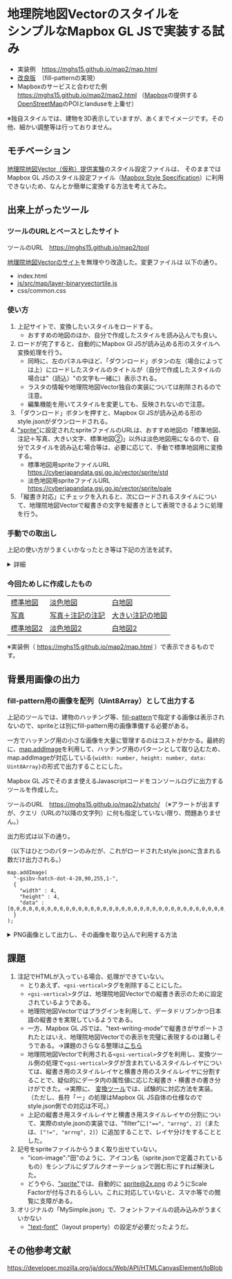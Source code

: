 # 地理院地図Vectorのスタイルを<br>シンプルなMapbox GL JSで実装する試み
- 実装例　https://mghs15.github.io/map2/map.html
- [改良版](https://github.com/mghs15/map2#fill-pattern%E7%94%A8%E3%81%AE%E7%94%BB%E5%83%8F%E3%81%AE%E8%AA%AD%E3%81%BF%E8%BE%BC%E3%81%BF)　（fill-patternの実現）
- Mapboxのサービスと合わせた例　https://mghs15.github.io/map2/map2.html
（[Mapbox](https://www.mapbox.com/about/maps/)の提供する[OpenStreetMap](https://www.openstreetmap.org/about/)のPOIとlanduseを上乗せ）

※独自スタイルでは、建物を3D表示していますが、あくまでイメージです。その他、細かい調整等は行っておりません。

## モチベーション
[地理院地図Vector（仮称）提供実験](https://github.com/gsi-cyberjapan/gsimaps-vector-experiment)のスタイル設定ファイルは、
そのままではMapbox GL JSのスタイル設定ファイル（[Mapbox Style Specification](https://docs.mapbox.com/mapbox-gl-js/style-spec/)）に利用できないため、なんとか簡単に変換する方法を考えてみた。

## 出来上がったツール

### ツールのURLとベースとしたサイト
ツールのURL　https://mghs15.github.io/map2/tool

[地理院地図Vectorのサイト](https://maps.gsi.go.jp/vector/)を無理やり改造した。変更ファイルは 以下の通り。
- index.html
- [js/src/map/layer-binaryvectortile.js](https://mghs15.github.io/map2/tool/js/src/map/layer-binaryvectortile.js) 
- css/common.css

### 使い方
1. 上記サイトで、変換したいスタイルをロードする。
	- おすすめの地図のほか、自分で作成したスタイルを読み込んでも良い。
2. ロードが完了すると、自動的にMapbox Gl JSが読み込める形のスタイルへ変換処理を行う。
	- 同時に、左のパネル中ほど、「ダウンロード」ボタンの左（場合によっては上）にロードしたスタイルのタイトルが（自分で作成したスタイルの場合は"（読込）"の文字も一緒に）表示される。
	- ラスタの情報や地理院地図Vector独自の実装については削除されるので注意。
	- 編集機能を用いてスタイルを変更しても、反映されないので注意。
3. 「ダウンロード」ボタンを押すと、Mapbox Gl JSが読み込める形のstyle.jsonがダウンロードされる。
4. ["sprite"](https://docs.mapbox.com/mapbox-gl-js/style-spec/#root-sprite)に設定されたspriteファイルのURLは、おすすめ地図の「標準地図、注記＋写真、大きい文字、標準地図②」以外は淡色地図用になるので、自分でスタイルを読み込む場合等は、必要に応じて、手動で標準地図用に変換する。
	- 標準地図用spriteファイルURL　https://cyberjapandata.gsi.go.jp/vector/sprite/std
	- 淡色地図用spriteファイルURL　https://cyberjapandata.gsi.go.jp/vector/sprite/pale
5. 「縦書き対応」にチェックを入れると、次にロードされるスタイルについて、地理院地図Vectorで縦書きの文字を縦書きとして表現できるように処理を行う。

### 手動での取出し

上記の使い方がうまくいかなったとき等は下記の方法を試す。

<details>
<summary>詳細</summary>

各スタイルを読み込むとデベロッパーツールのコンソールにMapbox Style Specificationの["layers"](https://docs.mapbox.com/mapbox-gl-js/style-spec/#root-layers)に該当する部分の設定ファイルが出力されるので、
これをMapbox GL JSのスタイル設定ファイルにコピペしてあげればよい。

```
"layers":[

ここにコピペ

]
```

テンプレートはこちら→https://mghs15.github.io/map2/template.json


コピペ後の各style.jsonには、以下の修正が必要
- ["sources"](https://docs.mapbox.com/mapbox-gl-js/style-spec/#root-sources)に必要なid（gsibv-vectortile-source-1-4-17など）を持ったデータソースの設定をしてあげる
- ["sprite"](https://docs.mapbox.com/mapbox-gl-js/style-spec/#root-sprite)の設定を適宜変更
- <gsi-vertical>タグを削除
	- 削除ツールはこちら（Perl製）→ https://github.com/mghs15/map2/blob/master/perl/delete-gsi-vertical-tag.pl 
	- 本当は["concat"](https://docs.mapbox.com/mapbox-gl-js/style-spec/#expressions-concat)ごと削除したいが、JSONが崩れ、やる気をなくしたため保留。
- ["icon-image"](https://docs.mapbox.com/mapbox-gl-js/style-spec/#layout-symbol-icon-image)の値を整理
	- "std///田"のようになっているので、"田"に直す。
	- 修正ツールはこちら（Perl製）→ https://github.com/mghs15/map2/blob/master/perl/replace_sprite.pl 

</details>

### 今回ためしに作成したもの

<table>
	<tr>
		<td><a href="https://mghs15.github.io/map2/sstd.json">標準地図</a></td>
		<td><a href="https://mghs15.github.io/map2/spale.json">淡色地図</a></td>
		<td><a href="https://mghs15.github.io/map2/sblank.json">白地図</a></td>
	</tr>
	<tr>
		<td><a href="https://mghs15.github.io/map2/sphoto.json">写真</a></td>
		<td><a href="https://mghs15.github.io/map2/slabel.json">写真＋注記の注記</a></td>
		<td><a href="https://mghs15.github.io/map2/sllabel.json">大きい注記の地図</a></td>
	</tr>
	<tr>
		<td><a href="https://mghs15.github.io/map2/sstd2.json">標準地図2</a></td>
		<td><a href="https://mghs15.github.io/map2/spale2.json">淡色地図2</a></td>
		<td><a href="https://mghs15.github.io/map2/sblank2.json">白地図2</a></td>
	</tr>
</table>

※実装例（ https://mghs15.github.io/map2/map.html ）で表示できるものです。

## 背景用画像の出力

### fill-pattern用の画像を配列（Uint8Array）として出力する
上記のツールでは、建物のハッチング等、[fill-pattern](https://docs.mapbox.com/mapbox-gl-js/style-spec/#paint-fill-fill-pattern)で指定する画像は表示されないので、spriteとは別にfill-pattern用の画像準備する必要がある。

一方でハッチング用の小さな画像を大量に管理するのはコストがかかる。最終的に、[map.addImage](https://docs.mapbox.com/mapbox-gl-js/api/#map#addimage)を利用して、ハッチング用のパターンとして取り込むため、map.addImageが対応している`{width: number, height: number, data: Uint8Array}`の形式で出力することにした。

Mapbox GL JSでそのまま使えるJavascriptコードをコンソールログに出力するツールを作成した。


ツールのURL　https://mghs15.github.io/map2/vhatch/
（※アラートが出ますが、クエリ（URLの?以降の文字列）に何も指定していない限り、問題ありません。）


出力形式は以下の通り。

（以下はひとつのパターンのみだが、これがロードされたstyle.jsonに含まれる数だけ出力される。）

```
map.addImage(
  "-gsibv-hatch-dot-4-20,90,255,1-", 
  {
    "width" : 4,
    "height" : 4,
    "data" : [0,0,0,0,0,0,0,0,0,0,0,0,0,0,0,0,0,0,0,0,0,0,0,0,0,0,0,0,0,0,0,0,0,0,0,0,20,90,255,255,0,0,0,0,0,0,0,0,0,0,0,0,0,0,0,0,0,0,0,0,0,0,0,0]
  }
);
```

<details>
<summary>PNG画像として出力し、その画像を取り込んで利用する方法</summary>

上記のツールでは、建物のハッチング等、[fill-pattern](https://docs.mapbox.com/mapbox-gl-js/style-spec/#paint-fill-fill-pattern)で指定する画像は表示されないので、spriteとは別にfill-pattern用の画像を読み込む方法を採用することにした。

### fill-pattern用の画像の準備

地理院地図Vectorの内部処理で、fill-pattern用の画像が作成されているので、それらを出力するツールを作成した。

（上記のfill-pattern用の画像を配列（Uint8Array）として出力するツールと同じものですが、クエリに"?png"を指定すると、以下の通り、PNG画像として出力されます。）

自分個人用に使いことを考えているので、使い勝手はよくないのでご了承ください。
特に、**fill-pattern用の画像が作成されるたびに、別のウィンドウで開かれる**ので、利用する際は注意してほしい。
開いた無数のウィンドウからひとつずつ画像をダウンロードしていくことになります……。
（また、ブラウザのポップアップを許可しないとなりませんが、セキュリティ等、使用に伴うリスクは自己責任でお願いします。）

ツールのURL　https://mghs15.github.io/map2/vhatch/?png

### fill-pattern用の画像の読み込み

spriteファイルに入っていない画像を、Styleで利用したい場合、[map.loadImage](https://docs.mapbox.com/mapbox-gl-js/api/#map#loadimage)と[map.addImage](https://docs.mapbox.com/mapbox-gl-js/api/#map#addimage)を利用すればよい。

最終的に作成されたサンプルは以下の通り。結構地理院地図Vectorに近づいたと思います。
- [標準地図](https://mghs15.github.io/gsi-vector-mapbox-gl-js/std.html#14.01/35.44575/139.9552)
- [単色地図](https://mghs15.github.io/gsi-vector-mapbox-gl-js/pale.html#14.01/35.44575/139.9552)
- [白地図](https://mghs15.github.io/gsi-vector-mapbox-gl-js/blank.html#14.01/35.44575/139.9552)

※この3つのサンプルのレポジトリは[こちら](https://github.com/mghs15/gsi-vector-mapbox-gl-js)

</details>

## 課題
1. 注記でHTMLが入っている場合、処理ができていない。
	- とりあえず、`<gsi-vertical>`タグを削除することにした。
	- `<gsi-vertical>`タグは、地理院地図Vectorでの縦書き表示のために設定されているようである。
	- 地理院地図Vectorではプラグインを利用して、データドリブンかつ日本語の縦書きを実現しているようである。
	- 一方、Mapbox GL JSでは、"text-writing-mode"で縦書きがサポートされたとはいえ、地理院地図Vectorでの表示を完璧に表現するのは難しそうである。→課題のさらなる整理は[こちら](https://github.com/mghs15/Note1/blob/master/mapbox-style.md#%E7%B8%A6%E6%9B%B8%E3%81%8D)
	- 地理院地図Vectorで利用される`<gsi-vertical>`タグを利用し、変換ツール側の処理で`<gsi-vertical>`タグが含まれているスタイルレイヤについては、縦書き用のスタイルレイヤと横書き用のスタイルレイヤに分割することで、疑似的にデータ内の属性値に応じた縦書き・横書きの書き分けができた。→実際に、 [変換ツール](https://mghs15.github.io/map2/tool/)では、試験的に対応方法を実装。（ただし、長符「ー」の処理はMapbox GL JS自体の仕様なのでstyle.json側での対応は不可。）
	- 上記の縦書き用スタイルレイヤと横書き用スタイルレイヤの分割について、実際のstyle.jsonの実装では、"filter"に`["==", "arrng", 2]`（または、`["!=", "arrng", 2]`）に追加することで、レイヤ分けをすることとした。
2. 記号をspriteファイルからうまく取り出せていない。
	- "icon-image":"田"のように、アイコン名（sprite.jsonで定義されているもの）をシンプルにダブルクオーテーションで囲む形にすれば解決した。
	- どうやら、["sprite"](https://docs.mapbox.com/mapbox-gl-js/style-spec/#sprite)では、自動的に sprite@2x.png のようにScale Factorが付与されるらしい。これに対応していないと、スマホ等での閲覧に支障がある。
3. オリジナルの「MySimple.json」で、フォントファイルの読み込みがうまくいかない
	- ["text-font"](https://docs.mapbox.com/mapbox-gl-js/style-spec/#layout-symbol-text-font)（layout property）の設定が必要だったようだ。

## その他参考文献
https://developer.mozilla.org/ja/docs/Web/API/HTMLCanvasElement/toBlob

